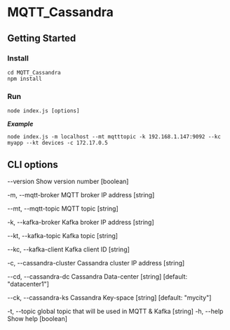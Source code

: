 # MQTT_Cassandra

## Getting Started

### Install
```
cd MQTT_Cassandra
npm install
```

### Run
```
node index.js [options]
```
***Example***
```
node index.js -m localhost --mt mqtttopic -k 192.168.1.147:9092 --kc myapp --kt devices -c 172.17.0.5
```

## CLI options
 --version             Show version number                        [boolean]
 
  -m, --mqtt-broker         MQTT broker IP address                      [string]
  
  --mt, --mqtt-topic    MQTT topic                                  [string]
      
  -k, --kafka-broker        Kafka broker IP address                     [string]
  
  --kt, --kafka-topic   Kafka topic                                 [string]
  
  --kc, --kafka-client  Kafka client ID                             [string]
  
  -c, --cassandra-cluster   Cassandra cluster IP address                [string]
  
  --cd, --cassandra-dc  Cassandra Data-center     [string] [default: "datacenter1"]
  
  --ck, --cassandra-ks  Cassandra Key-space     [string] [default: "mycity"]
  
  -t, --topic               global topic that will be used in MQTT & Kafka
                                                                        [string]
  -h, --help                Show help                                  [boolean]
